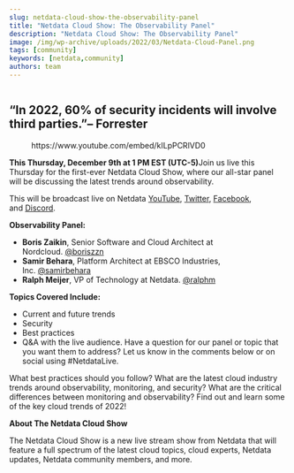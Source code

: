```yaml
---
slug: netdata-cloud-show-the-observability-panel
title: "Netdata Cloud Show: The Observability Panel"
description: "Netdata Cloud Show: The Observability Panel"
image: /img/wp-archive/uploads/2022/03/Netdata-Cloud-Panel.png
tags: [community]
keywords: [netdata,community]
authors: team
---
```


<!--truncate-->

<figure class="wp-block-image size-large"><img class="wp-image-16169" src="/img/wp-archive/uploads/2022/03/Netdata-Cloud-Panel-1200x674.png" alt="" /></figure>

## “In 2022, 60% of security incidents will involve third parties.”<strong>– Forrester</strong>

<figure class="wp-block-embed is-type-rich is-provider-embed-handler wp-block-embed-embed-handler wp-embed-aspect-16-9 wp-has-aspect-ratio">
<div class="wp-block-embed__wrapper">https://www.youtube.com/embed/kILpPCRlVD0</div>
</figure>

<strong>This Thursday, December 9th at 1 PM EST (UTC-5)</strong>Join us live this Thursday for the first-ever Netdata Cloud Show, where our all-star panel will be discussing the latest trends around observability. 

This will be broadcast live on Netdata <a href="https://youtu.be/kILpPCRlVD0">YouTube</a>, <a href="https://twitter.com/linuxnetdata">Twitter</a>, <a href="https://www.facebook.com/linuxnetdata/">Facebook</a>, and <a href="https://discord.gg/kUk3nCmbtx">Discord</a>.

<strong>Observability Panel:</strong>

<ul>
<li><strong>Boris Zaikin</strong>, Senior Software and Cloud Architect at Nordcloud. <a href="https://twitter.com/boriszzn">@boriszzn</a></li>
<li><strong>Samir Behara</strong>, Platform Architect at EBSCO Industries, Inc. <a href="https://twitter.com/samirbehara">@samirbehara</a></li>
<li><strong>Ralph Meijer</strong>, VP of Technology at Netdata. <a href="https://twitter.com/ralphm">@ralphm</a></li>
</ul>

<strong>Topics Covered Include:</strong>

<ul>
<li>Current and future trends</li>
<li>Security</li>
<li>Best practices</li>
<li>Q&amp;A with the live audience. Have a question for our panel or topic that you want them to address? Let us know in the comments below or on social using #NetdataLive.</li>
</ul>

What best practices should you follow? What are the latest cloud industry trends around observability, monitoring, and security? What are the critical differences between monitoring and observability? Find out and learn some of the key cloud trends of 2022!

<strong>About The Netdata Cloud Show</strong>

The Netdata Cloud Show is a new live stream show from Netdata that will feature a full spectrum of the latest cloud topics, cloud experts, Netdata updates, Netdata community members, and more.

